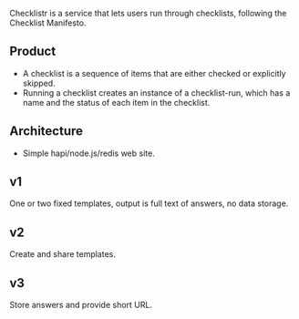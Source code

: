 Checklistr is a service that lets users run through checklists,
following the Checklist Manifesto.

## Product

* A checklist is a sequence of items that are either checked or explicitly skipped.
* Running a checklist creates an instance of a checklist-run, which has a name and the status of each item in the checklist.

## Architecture

* Simple hapi/node.js/redis web site.

## v1

One or two fixed templates, output is full text of answers, no data storage.

## v2

Create and share templates.

## v3

Store answers and provide short URL.